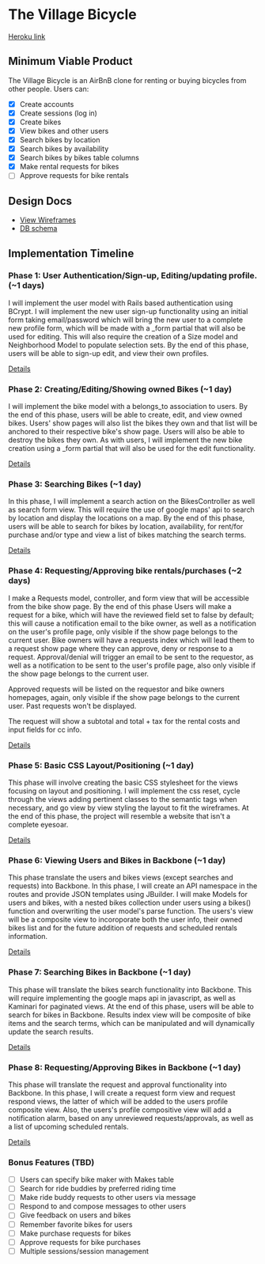 # The Village Bicycle

[Heroku link][heroku]

[heroku]: http://villagebicycle.herokuapp.com

## Minimum Viable Product
The Village Bicycle is an AirBnB clone for renting or buying bicycles from other people. Users can:

- [x] Create accounts
- [x] Create sessions (log in)
- [x] Create bikes
- [x] View bikes and other users
- [x] Search bikes by location
- [x] Search bikes by availability
- [x] Search bikes by bikes table columns
- [x] Make rental requests for bikes
- [ ] Approve requests for bike rentals

## Design Docs
* [View Wireframes][views]
* [DB schema][schema]

[views]: ./docs/views.md
[schema]: ./docs/schema.md

## Implementation Timeline

### Phase 1: User Authentication/Sign-up, Editing/updating profile. (~1 days)
I will implement the user model with Rails based authentication using BCrypt. I
will implement the new user sign-up functionality using an initial form taking email/password which will
bring the new user to a complete new profile form, which will be made with a _form partial
that will also be used for editing. This will also require the creation of a Size model and Neighborhood
Model to populate selection sets. By the end of this phase, users will be able to sign-up
edit, and view their own profiles.

[Details][phase-one]

### Phase 2: Creating/Editing/Showing owned Bikes (~1 day)
I will implement the bike model with a belongs_to association to users. By the end of this phase,
users will be able to create, edit, and view owned bikes. Users' show pages will also list the
bikes they own and that list will be anchored to their respective bike's show page. Users will also be
able to destroy the bikes they own. As with users, I will implement the new bike creation using a _form
partial that will also be used for the edit functionality.

[Details][phase-two]

### Phase 3: Searching Bikes (~1 day)
In this phase, I will implement a search action on the BikesController as well as search form view.
This will require the use of google maps' api to search by location and display the locations on a
map. By the end of this phase, users will be able to search for bikes by location, availability,
for rent/for purchase and/or type and view a list of bikes matching the search terms.

[Details][phase-three]

### Phase 4: Requesting/Approving bike rentals/purchases (~2 days)
I make a Requests model, controller, and form view that will be accessible from the
bike show page. By the end of this phase Users will make a request for a bike, which
will have the reviewed field set to false by default; this will cause a notification email
to the bike owner, as well as a notification on the user's profile page, only visible if the
show page belongs to the current user. Bike owners will have a requests index which will
lead them to a request show page where they can approve, deny or response to a request.
Approval/denial will trigger an email to be sent to the requestor, as well as a notification
to be sent to the user's profile page, also only visible if the show page belongs to the current user.

Approved requests will be listed on the requestor and bike owners homepages, again, only visible if the show page belongs to the current user. Past requests won't be displayed.

The request will show a subtotal and total + tax for the rental costs and input fields for cc info.

[Details][phase-four]

### Phase 5: Basic CSS Layout/Positioning (~1 day)
This phase will involve creating the basic CSS stylesheet for the views focusing on layout and positioning.
I will implement the css reset, cycle through the views adding pertinent classes to the semantic tags when necessary,
and go view by view styling the layout to fit the wireframes. At the end of this phase, the project will
resemble a website that isn't a complete eyesoar.

[Details][phase-five]

### Phase 6: Viewing Users and Bikes in Backbone (~1 day)
This phase translate the users and bikes views (except searches and requests) into Backbone. In this phase, I will
create an API namespace in the routes and provide JSON templates using JBuilder. I will make Models for users
and bikes, with a nested bikes collection under users using a bikes() function and overwriting the user model's
parse function. The users's view will be a composite view to incoroporate both the user info, their owned bikes list
and for the future addition of requests and scheduled rentals information.

[Details][phase-six]

### Phase 7: Searching Bikes in Backbone (~1 day)
This phase will translate the bikes search functionality into Backbone. This will require implementing the google maps api in javascript, as well as Kaminari for paginated views. At the end of this phase, users will be able to search for bikes in Backbone. Results index view will be composite of bike items and the search terms, which can be manipulated and will dynamically update the search results.

[Details][phase-seven]

### Phase 8: Requesting/Approving Bikes in Backbone (~1 day)
This phase will translate the request and approval functionality into Backbone. In this phase, I will create
a request form view and request respond views, the latter of which will be added to the users profile composite view.
Also, the users's profile compositive view will add a notification alarm, based on any unreviewed requests/approvals,
as well as a list of upcoming scheduled rentals.


[Details][phase-eight]

### Bonus Features (TBD)
- [ ] Users can specify bike maker with Makes table
- [ ] Search for ride buddies by preferred riding time
- [ ] Make ride buddy requests to other users via message
- [ ] Respond to and compose messages to other users
- [ ] Give feedback on users and bikes
- [ ] Remember favorite bikes for users
- [ ] Make purchase requests for bikes
- [ ] Approve requests for bike purchases
- [ ] Multiple sessions/session management

[phase-one]: ./docs/phases/phase1.md
[phase-two]: ./docs/phases/phase2.md
[phase-three]: ./docs/phases/phase3.md
[phase-four]: ./docs/phases/phase4.md
[phase-five]: ./docs/phases/phase5.md
[phase-six]: ./docs/phases/phase6.md
[phase-seven]: ./docs/phases/phase7.md
[phase-eight]: ./docs/phases/phase8.md
